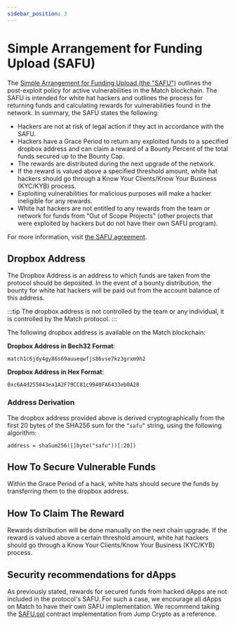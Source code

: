 ```yaml
---
sidebar_position: 3
---
```


# Simple Arrangement for Funding Upload (SAFU)

The [Simple Arrangement for Funding Upload (the "SAFU")](https://github.com/match/match/tree/main/SAFU.pdf)
outlines the post-exploit policy for active vulnerabilities in the Match blockchain.
The SAFU is intended for white hat hackers
and outlines the process for returning funds and calculating rewards
for vulnerabilities found in the network.
In summary, the SAFU states the following:

* Hackers are not at risk of legal action if they act in accordance
  with the SAFU.
* Hackers have a Grace Period to return any exploited funds
  to a specified dropbox address and can claim a reward of
  a Bounty Percent of the total funds secured up to the Bounty Cap.
* The rewards are distributed during the next upgrade of the network.
* If the reward is valued above a specified threshold amount,
  white hat hackers should go through
  a Know Your Clients/Know Your Business (KYC/KYB) process.
* Exploiting vulnerabilities for malicious purposes
  will make a hacker ineligible for any rewards.
* White hat hackers are not entitled to any rewards from the team or network
  for funds from "Out of Scope Projects" (other projects that were exploited
  by hackers but do not have their own SAFU program).

For more information,
visit [the SAFU agreement](https://github.com/match/match/tree/main/SAFU.pdf).<!-- markdown-link-check-disable-line -->

## Dropbox Address

The Dropbox Address is an address to which funds are taken from
the protocol should be deposited.
In the event of a bounty distribution,
the bounty for white hat hackers will be paid out
from the account balance of this address.

:::tip
The dropbox address is not controlled by the team
or any individual, it is controlled by the Match protocol.
:::

The following dropbox address is available on the Match blockchain:

**Dropbox Address in Bech32 Format**:

```shell
match1c6jdy4gy86s69auueqwfjs86vse7kz3grxm9h2
```

**Dropbox Address in Hex Format**:

```shell
0xc6A4d255043ea1A2F79CC81c9940FA6433eb0A28
```

### Address Derivation

The dropbox address provided above is derived cryptographically from the
first 20 bytes of the SHA256 sum for the `“safu”` string,
using the following algorithm:

```shell
address = shaSum256([]byte("safu"))[:20])
```

## How To Secure Vulnerable Funds

Within the Grace Period of a hack,
white hats should secure the funds by transferring them to the dropbox address.

## How To Claim The Reward

Rewards distribution will be done manually on the next chain upgrade.
If the reward is valued above a certain threshold amount,
white hat hackers should go through a
Know Your Clients/Know Your Business (KYC/KYB) process.

## Security recommendations for dApps

As previously stated, rewards for secured funds from hacked dApps
are not included in the protocol's SAFU.
For such a case, we encourage all dApps on Match
to have their own SAFU implementation.
We recommend taking the [SAFU.sol](https://github.com/JumpCrypto/Safu/)
contract implementation from Jump Crypto as a reference.
